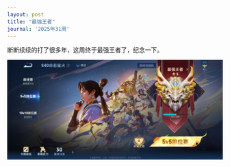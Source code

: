 ```yaml
---
layout: post
title: "最强王者"
journal: '2025年31周'
---
```


断断续续的打了很多年，这周终于最强王者了，纪念一下。

![最强王者](/assets/images/2025-08-02/champion.png)
